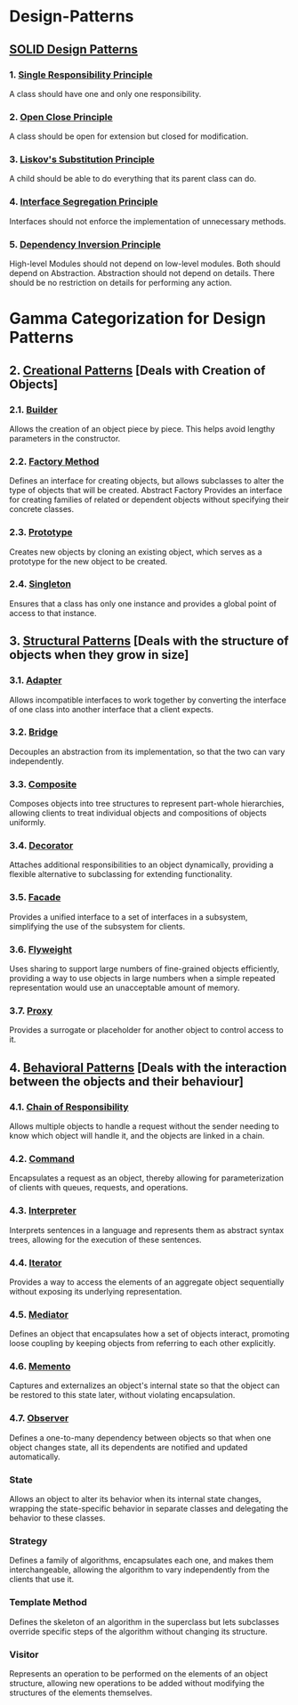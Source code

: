 # Design-Patterns

## [SOLID Design Patterns](https://github.com/omrawal/Design-Patterns/tree/main/1_SOLID_Design_Patterns)

  ### 1. [Single Responsibility Principle](https://github.com/omrawal/Design-Patterns/tree/main/1_SOLID_Design_Patterns/1.01_Single_Responsibility_Principle)
  A class should have one and only one responsibility.
  
  ### 2. [Open Close Principle](https://github.com/omrawal/Design-Patterns/tree/main/1_SOLID_Design_Patterns/1.02_Open_Close_Principle)
  A class should be open for extension but closed for modification.
  
  ### 3. [Liskov's Substitution Principle](https://github.com/omrawal/Design-Patterns/tree/main/1_SOLID_Design_Patterns/1.03_Liskov_Substitution_Principle)
  A child should be able to do everything that its parent class can do.
  
  ### 4. [Interface Segregation Principle](https://github.com/omrawal/Design-Patterns/tree/main/1_SOLID_Design_Patterns/1.04_Interface_Segregation_Principle)
  Interfaces should not enforce the implementation of unnecessary methods.

  ### 5. [Dependency Inversion Principle](https://github.com/omrawal/Design-Patterns/tree/main/1_SOLID_Design_Patterns/1.05_Dependency_Inversion_Principle)
  High-level Modules should not depend on low-level modules. Both should depend on Abstraction. Abstraction should not depend on details.
  There should be no restriction on details for performing any action.


# Gamma Categorization for Design Patterns

## 2. [Creational Patterns](https://github.com/omrawal/Design-Patterns/tree/main/2_Creational_Design_Patterns) [Deals with Creation of Objects]

  ### 2.1. [Builder](https://github.com/omrawal/Design-Patterns/tree/main/2_Creational_Design_Patterns/2.01_Builder)
  Allows the creation of an object piece by piece. This helps avoid lengthy parameters in the constructor.
  
  ### 2.2. [Factory Method](https://github.com/omrawal/Design-Patterns/tree/main/2_Creational_Design_Patterns/2.02_Factory)
  Defines an interface for creating objects, but allows subclasses to alter the type of objects that will be created.
   Abstract Factory
    Provides an interface for creating families of related or dependent objects without specifying their concrete classes.

  ### 2.3. [Prototype](https://github.com/omrawal/Design-Patterns/tree/main/2_Creational_Design_Patterns/2.03_Prototype)
  Creates new objects by cloning an existing object, which serves as a prototype for the new object to be created.
  
  ### 2.4. [Singleton](https://github.com/omrawal/Design-Patterns/tree/main/2_Creational_Design_Patterns/2.04_Singleton)
  Ensures that a class has only one instance and provides a global point of access to that instance.

## 3. [Structural Patterns](https://github.com/omrawal/Design-Patterns/tree/main/3_Structural_Design_Patterns) [Deals with the structure of objects when they grow in size]

  ### 3.1. [Adapter](https://github.com/omrawal/Design-Patterns/tree/main/3_Structural_Design_Patterns/3.01_Adapter)
  Allows incompatible interfaces to work together by converting the interface of one class into another interface that a client expects.
  
  ### 3.2. [Bridge](https://github.com/omrawal/Design-Patterns/tree/main/3_Structural_Design_Patterns/3.02_Bridge)
  Decouples an abstraction from its implementation, so that the two can vary independently.
  
  ### 3.3. [Composite](https://github.com/omrawal/Design-Patterns/tree/main/3_Structural_Design_Patterns/3.03_Composite)
  Composes objects into tree structures to represent part-whole hierarchies, allowing clients to treat individual objects and compositions of objects uniformly.
  
  ### 3.4. [Decorator](https://github.com/omrawal/Design-Patterns/tree/main/3_Structural_Design_Patterns/3.04_Decorator)
  Attaches additional responsibilities to an object dynamically, providing a flexible alternative to subclassing for extending functionality.
  
  ### 3.5. [Facade](https://github.com/omrawal/Design-Patterns/tree/main/3_Structural_Design_Patterns/3.05_Facade)
  Provides a unified interface to a set of interfaces in a subsystem, simplifying the use of the subsystem for clients.
  
  ### 3.6. [Flyweight](https://github.com/omrawal/Design-Patterns/tree/main/3_Structural_Design_Patterns/3.06_Flyweight)
  Uses sharing to support large numbers of fine-grained objects efficiently, providing a way to use objects in large numbers when a simple repeated representation would use an unacceptable amount of memory.
  
  ### 3.7. [Proxy](https://github.com/omrawal/Design-Patterns/tree/main/3_Structural_Design_Patterns/3.07_Proxy)
  Provides a surrogate or placeholder for another object to control access to it.

## 4. [Behavioral Patterns](https://github.com/omrawal/Design-Patterns/tree/main/4_Behavioral_Design_Patterns) [Deals with the interaction between the objects and their behaviour]

  ### 4.1. [Chain of Responsibility](https://github.com/omrawal/Design-Patterns/tree/main/4_Behavioral_Design_Patterns/4.01_Chain_Of_Responsibility)
  Allows multiple objects to handle a request without the sender needing to know which object will handle it, and the objects are linked in a chain.
  
  ### 4.2. [Command](https://github.com/omrawal/Design-Patterns/tree/main/4_Behavioral_Design_Patterns/4.02_Command)
  Encapsulates a request as an object, thereby allowing for parameterization of clients with queues, requests, and operations.
  
  ### 4.3. [Interpreter](https://github.com/omrawal/Design-Patterns/tree/main/4_Behavioral_Design_Patterns/4.03_Interpreter)
  Interprets sentences in a language and represents them as abstract syntax trees, allowing for the execution of these sentences.
  
  ### 4.4. [Iterator](https://github.com/omrawal/Design-Patterns/tree/main/4_Behavioral_Design_Patterns/4.04_Iterator)
  Provides a way to access the elements of an aggregate object sequentially without exposing its underlying representation.
  
  ### 4.5. [Mediator](https://github.com/omrawal/Design-Patterns/tree/main/4_Behavioral_Design_Patterns/4.04_Mediator)
  Defines an object that encapsulates how a set of objects interact, promoting loose coupling by keeping objects from referring to each other explicitly.
  
  ### 4.6. [Memento](https://github.com/omrawal/Design-Patterns/tree/main/4_Behavioral_Design_Patterns/4.05_Momento)
  Captures and externalizes an object's internal state so that the object can be restored to this state later, without violating encapsulation.
  
  ### 4.7. [Observer](https://github.com/omrawal/Design-Patterns/tree/main/4_Behavioral_Design_Patterns/4.06_Observer)
  Defines a one-to-many dependency between objects so that when one object changes state, all its dependents are notified and updated automatically.
  
  ### State
  Allows an object to alter its behavior when its internal state changes, wrapping the state-specific behavior in separate classes and delegating the behavior to these classes.
  
  ### Strategy
  Defines a family of algorithms, encapsulates each one, and makes them interchangeable, allowing the algorithm to vary independently from the clients that use it.

  ### Template Method
  Defines the skeleton of an algorithm in the superclass but lets subclasses override specific steps of the algorithm without changing its structure.
  
  ### Visitor
  Represents an operation to be performed on the elements of an object structure, allowing new operations to be added without modifying the structures of the elements themselves.
